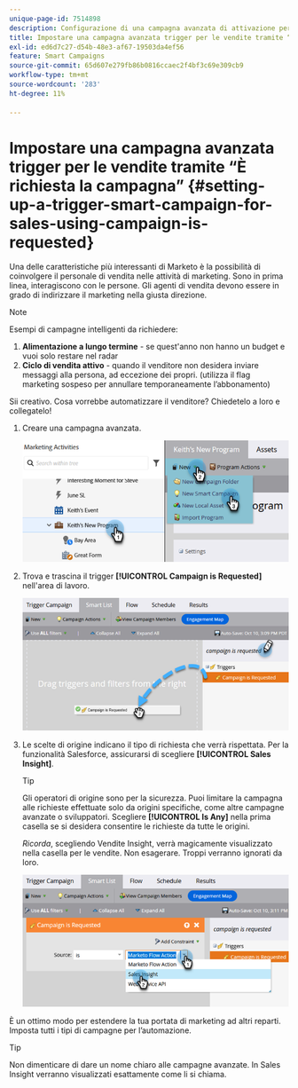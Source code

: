 ```yaml
---
unique-page-id: 7514898
description: Configurazione di una campagna avanzata di attivazione per le vendite utilizzando "È richiesta una campagna" - Documentazione di Marketo - Documentazione del prodotto
title: Impostare una campagna avanzata trigger per le vendite tramite “È richiesta la campagna”
exl-id: ed6d7c27-d54b-48e3-af67-19503da4ef56
feature: Smart Campaigns
source-git-commit: 65d607e279fb86b0816ccaec2f4bf3c69e309cb9
workflow-type: tm+mt
source-wordcount: '283'
ht-degree: 11%

---
```


# Impostare una campagna avanzata trigger per le vendite tramite “È richiesta la campagna” {#setting-up-a-trigger-smart-campaign-for-sales-using-campaign-is-requested}

Una delle caratteristiche più interessanti di Marketo è la possibilità di coinvolgere il personale di vendita nelle attività di marketing. Sono in prima linea, interagiscono con le persone. Gli agenti di vendita devono essere in grado di indirizzare il marketing nella giusta direzione.

>[!NOTE]
>
>Esempi di campagne intelligenti da richiedere:
>
>1. **Alimentazione a lungo termine** - se quest&#39;anno non hanno un budget e vuoi solo restare nel radar
>1. **Ciclo di vendita attivo** - quando il venditore non desidera inviare messaggi alla persona, ad eccezione dei propri. (utilizza il flag marketing sospeso per annullare temporaneamente l’abbonamento)
>
>Sii creativo. Cosa vorrebbe automatizzare il venditore? Chiedetelo a loro e collegatelo!

1. Creare una campagna avanzata.

   ![](assets/setting-up-a-trigger-smart-campaign-for-sales-1.png)

1. Trova e trascina il trigger **[!UICONTROL Campaign is Requested]** nell&#39;area di lavoro.

   ![](assets/setting-up-a-trigger-smart-campaign-for-sales-2.png)

1. Le scelte di origine indicano il tipo di richiesta che verrà rispettata. Per la funzionalità Salesforce, assicurarsi di scegliere **[!UICONTROL Sales Insight]**.

   >[!TIP]
   >
   >Gli operatori di origine sono per la sicurezza. Puoi limitare la campagna alle richieste effettuate solo da origini specifiche, come altre campagne avanzate o sviluppatori. Scegliere **[!UICONTROL Is Any]** nella prima casella se si desidera consentire le richieste da tutte le origini.
   >
   >_Ricorda_, scegliendo Vendite Insight, verrà magicamente visualizzato nella casella per le vendite. Non esagerare. Troppi verranno ignorati da loro.

   ![](assets/setting-up-a-trigger-smart-campaign-for-sales-3.png)

È un ottimo modo per estendere la tua portata di marketing ad altri reparti. Imposta tutti i tipi di campagne per l’automazione.

>[!TIP]
>
>Non dimenticare di dare un nome chiaro alle campagne avanzate. In Sales Insight verranno visualizzati esattamente come li si chiama.
